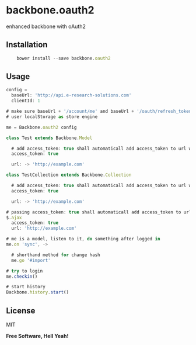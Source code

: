 backbone.oauth2
===============

enhanced backbone with oAuth2

Installation
--------------

```javascript
    bower install --save backbone.oauth2
```

Usage
-----

```javascript
config =
  baseUrl: 'http://api.e-research-solutions.com'
  clientId: 1

# make sure baseUrl + '/account/me' and baseUrl + '/oauth/refresh_token' working
# user localStorage as store engine

me = Backbone.oauth2 config

class Test extends Backbone.Model

  # add access_token: true shall automaticall add access_token to url when fech
  access_token: true

  url: -> 'http://example.com'

class TestCollection extends Backbone.Collection

  # add access_token: true shall automaticall add access_token to url when fech
  access_token: true

  url: -> 'http://example.com'

# passing access_token: true shall automaticall add access_token to url when fech
$.ajax
  access_token: true
  url: 'http://example.com'

# me is a model, listen to it, do something after logged in
me.on 'sync', ->

  # shorthand method for change hash
  me.go '#import'

# try to login
me.checkin()

# start history
Backbone.history.start()
```


License
----

MIT


**Free Software, Hell Yeah!**
